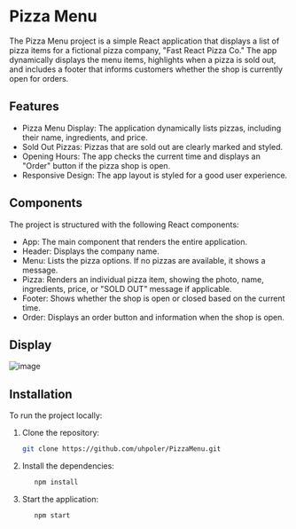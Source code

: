 # Pizza Menu
The Pizza Menu project is a simple React application that displays a list of pizza items for a fictional pizza company, "Fast React Pizza Co." The app dynamically displays the menu items, highlights when a pizza is sold out, and includes a footer that informs customers whether the shop is currently open for orders.

## Features
- Pizza Menu Display: The application dynamically lists pizzas, including their name, ingredients, and price.
- Sold Out Pizzas: Pizzas that are sold out are clearly marked and styled.
- Opening Hours: The app checks the current time and displays an "Order" button if the pizza shop is open.
- Responsive Design: The app layout is styled for a good user experience.

## Components
The project is structured with the following React components:

- App: The main component that renders the entire application.
- Header: Displays the company name.
- Menu: Lists the pizza options. If no pizzas are available, it shows a message.
- Pizza: Renders an individual pizza item, showing the photo, name, ingredients, price, or "SOLD OUT" message if applicable.
- Footer: Shows whether the shop is open or closed based on the current time.
- Order: Displays an order button and information when the shop is open.

## Display
![image](https://github.com/user-attachments/assets/c4d747de-265f-4ecc-9713-326093d77a44)

## Installation
To run the project locally:

1. Clone the repository:
   ```bash
   git clone https://github.com/uhpoler/PizzaMenu.git
   ```
2. Install the dependencies:
   ```bash
      npm install
   ```
3. Start the application:

   ```bash
      npm start
   ```
